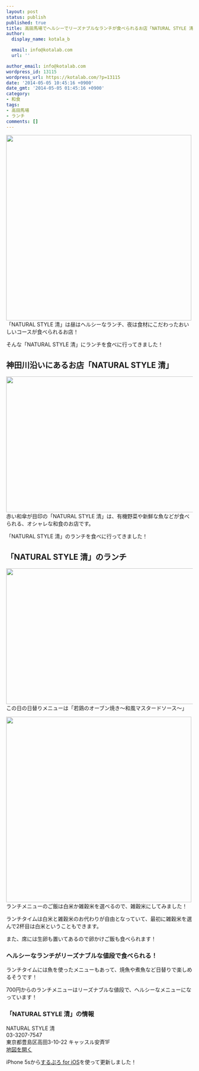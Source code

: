 ```yaml
---
layout: post
status: publish
published: true
title: 高田馬場でヘルシーでリーズナブルなランチが食べられるお店「NATURAL STYLE 清」
author:
  display_name: kotala_b

  email: info@kotalab.com
  url: ''

author_email: info@kotalab.com
wordpress_id: 13115
wordpress_url: https://kotalab.com/?p=13115
date: '2014-05-05 10:45:16 +0900'
date_gmt: '2014-05-05 01:45:16 +0900'
category:
- 和食
tags:
- 高田馬場
- ランチ
comments: []
---
```

<p><img alt="" src="https://kotalab.com/wp-content/uploads/slooProImg_20140505104507.jpg" width="500" height="500" class="slooProImg" /><br />
「NATURAL STYLE 清」は昼はヘルシーなランチ、夜は食材にこだわったおいしいコースが食べられるお店！</p>
<p>そんな「NATURAL STYLE 清」にランチを食べに行ってきました！<br />
</p>
<!--more-->
<h2>神田川沿いにあるお店「NATURAL STYLE 清」</h2>
<p><img alt="" src="https://kotalab.com/wp-content/uploads/slooProImg_20140505104513.jpg" width="548" height="366" class="slooProImg" /><br />
赤い和傘が目印の「NATURAL STYLE 清」は、有機野菜や新鮮な魚などが食べられる、オシャレな和食のお店です。</p>
<p>「NATURAL STYLE 清」のランチを食べに行ってきました！</p>
<h2>「NATURAL STYLE 清」のランチ</h2>
<p><img alt="" src="https://kotalab.com/wp-content/uploads/slooProImg_20140505104511.jpg" width="548" height="366" class="slooProImg" /><br />
この日の日替りメニューは「若鶏のオーブン焼き〜和風マスタードソース〜」</p>
<p><img alt="" src="https://kotalab.com/wp-content/uploads/slooProImg_20140505104510.jpg" width="500" height="500" class="slooProImg" /><br />
ランチメニューのご飯は白米か雑穀米を選べるので、雑穀米にしてみました！</p>
<p>ランチタイムは白米と雑穀米のお代わりが自由となっていて、最初に雑穀米を選んで2杯目は白米ということもできます。</p>
<p>また、席には生卵も置いてあるので卵かけご飯も食べられます！</p>
<h3>ヘルシーなランチがリーズナブルな値段で食べられる！</h3>
<p>ランチタイムには魚を使ったメニューもあって、焼魚や煮魚など日替りで楽しめるそうです！</p>
<p>700円からのランチメニューはリーズナブルな値段で、ヘルシーなメニューになっています！</p>
<h3>「NATURAL STYLE 清」の情報</h3>
<p>NATURAL STYLE 清<br />
03-3207-7547<br />
東京都豊島区高田3-10-22 キャッスル安斉1F<br />
<a href="http://goo.gl/maps/mFRCd" target="_blank">地図を開く</a></p>
<p>iPhone 5sから<a href="https://itunes.apple.com/jp/app/surupuro-for-ios-buroguedita/id436676299?mt=8&uo=4&at=10l4yU" rel="nofollow" target="_blank">するぷろ for iOS</a>を使って更新しました！</p>
